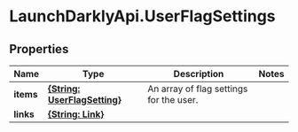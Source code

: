 # LaunchDarklyApi.UserFlagSettings

## Properties

Name | Type | Description | Notes
------------ | ------------- | ------------- | -------------
**items** | [**{String: UserFlagSetting}**](UserFlagSetting.md) | An array of flag settings for the user. | 
**links** | [**{String: Link}**](Link.md) |  | 


